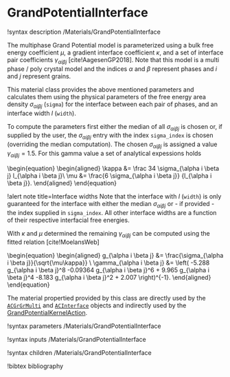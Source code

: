 # GrandPotentialInterface

!syntax description /Materials/GrandPotentialInterface

The multiphase Grand Potential model is parameterized using a bulk free energy
coefficient $\mu$, a gradient interface coefficient $\kappa$, and a set of
interface pair coefficients $\gamma_{\alpha i \beta j}$ [cite!AagesenGP2018].
Note that this model is a multi phase / poly crystal model and the indices
$\alpha$ and $\beta$ represent phases and $i$ and $j$ represent grains.

This material class provides the above mentioned parameters and calculates them
using the physical parameters of the free energy area density $\sigma_{\alpha i
\beta j}$ (`sigma`) for the interface between each pair of phases, and an
interface width $l$ (`width`).

To compute the parameters first either the median of all $\sigma_{\alpha i \beta
j}$ is chosen or, if supplied by the user, the $\sigma_{\alpha i \beta j}$ entry
with the index `sigma_index` is chosen (overriding the median computation).  The
chosen $\sigma_{\alpha i \beta j}$ is assigned a value $\gamma_{\alpha i \beta
j}=1.5$. For this gamma value a set of analytical expessions holds

\begin{equation}
\begin{aligned}
\kappa &= \frac 34 \sigma_{\alpha i \beta j} l_{\alpha i \beta j}\\
\mu &= \frac{6 \sigma_{\alpha i \beta j}} {l_{\alpha i \beta j}}.
\end{aligned}
\end{equation}

!alert note title=Interface widths
Note that the interface with $l$ (`width`) is only guaranteed for the interface
with either the median $\sigma_{\alpha i \beta j}$ or - if provided - the index
supplied in `sigma_index`. All other interface widths are a function of their
respective interfacial free energies.

With $\kappa$ and $\mu$ determined the remaining $\gamma_{\alpha i \beta j}$ can
be computed using the fitted relation [cite!MoelansWeb]

\begin{equation}
\begin{aligned}
g_{\alpha i \beta j} &= \frac{\sigma_{\alpha i \beta j}}{\sqrt{\mu\kappa}}  \\
\gamma_{\alpha i \beta j} &= \left( -5.288 g_{\alpha i \beta j}^8 -0.09364 g_{\alpha i \beta j}^6 + 9.965 g_{\alpha i \beta j}^4 -8.183 g_{\alpha i \beta j}^2 + 2.007 \right)^{-1}.
\end{aligned}
\end{equation}

The material propertied provided by this class are directly used by the
[`ACGrGrMulti`](/ACGrGrMulti.md) and [`ACInterface`](/ACInterface.md) objects
and indirectly used by the
[GrandPotentialKernelAction](/action/GrandPotentialKernelAction.md).

!syntax parameters /Materials/GrandPotentialInterface

!syntax inputs /Materials/GrandPotentialInterface

!syntax children /Materials/GrandPotentialInterface

!bibtex bibliography
